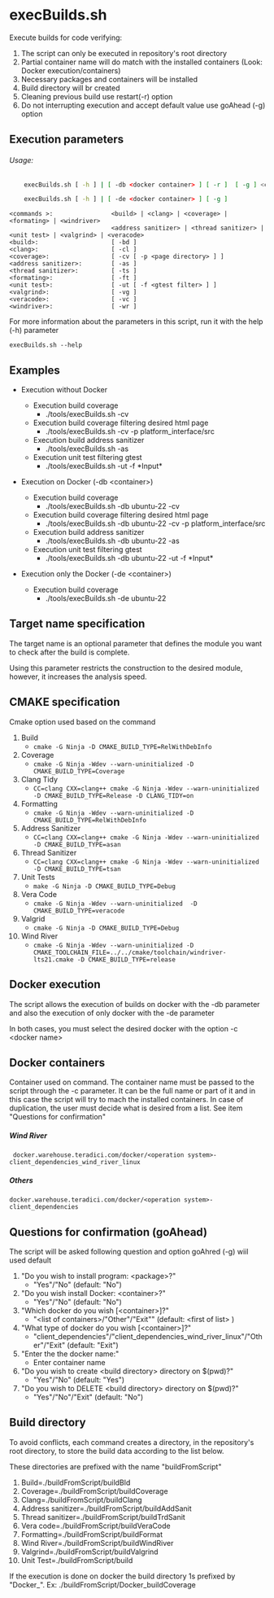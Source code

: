 # execBuilds.sh 
Execute builds for code verifying:
1) The script can only be executed in repository's root directory
1) Partial container name will do match with the installed containers (Look: Docker execution/containers)
1) Necessary packages and containers will be installed
1) Build directory will br created
1) Cleaning previous build use restart(-r) option
1) Do not interrupting execution and accept default value use goAhead (-g) option 

## Execution parameters

###### Usage: 
``` bash
	execBuilds.sh [ -h ] | [ -db <docker container> ] [ -r ]  [ -g ] <commands > [ -t <target name> ][ -b <build dir> ]
```

``` bash
	execBuilds.sh [ -h ] | [ -de <docker container> ] [ -g ]   
```
``` 
<commands >: 				<build> | <clang> | <coverage> | <formating> | <windriver>
							<address sanitizer> | <thread sanitizer> |  <unit test> | <valgrind> | <veracode> 
<build>:          			[ -bd ] 
<clang>:          			[ -cl ] 
<coverage>:	  				[ -cv [ -p <page directory> ] ]
<address sanitizer>:    	[ -as ]
<thread sanitizer>:     	[ -ts ]
<formating>:     			[ -ft ]
<unit test>:          		[ -ut [ -f <gtest filter> ] ]
<valgrind>:          		[ -vg ]
<veracode>:          		[ -vc ]
<windriver>:          		[ -wr ]

```
For more information about the parameters in this script, run it with the help (-h) parameter
``` shell
execBuilds.sh --help
```

## Examples
- Execution without Docker
	- Execution build coverage
		- ./tools/execBuilds.sh -cv
	- Execution build coverage filtering desired html page
		- ./tools/execBuilds.sh -cv -p platform_interface/src
	- Execution build address sanitizer
		- ./tools/execBuilds.sh -as 
	- Execution unit test filtering gtest
		- ./tools/execBuilds.sh -ut -f \*Input\*

- Execution on Docker (-db \<container\>)
	- Execution build coverage 
		- ./tools/execBuilds.sh -db ubuntu-22 -cv
	- Execution build coverage  filtering desired html page
		- ./tools/execBuilds.sh -db ubuntu-22 -cv -p platform_interface/src
	- Execution build address sanitizer
		- ./tools/execBuilds.sh -db ubuntu-22 -as 
	- Execution unit test filtering gtest
		- ./tools/execBuilds.sh -db ubuntu-22 -ut -f \*Input\*

- Execution only the Docker (-de \<container\>)
	- Execution build coverage 
		- ./tools/execBuilds.sh -de ubuntu-22

## Target name specification

The target name is an optional parameter that defines the module you want to check after the build is complete.

Using this parameter restricts the construction to the desired module, however, it increases the analysis speed.



## CMAKE specification
Cmake option used based on the command 

1) Build 
  	- ```cmake -G Ninja -D CMAKE_BUILD_TYPE=RelWithDebInfo```
1) Coverage 
  	- ```cmake -G Ninja -Wdev --warn-uninitialized -D CMAKE_BUILD_TYPE=Coverage```
1) Clang Tidy
	- ```CC=clang CXX=clang++ cmake -G Ninja -Wdev --warn-uninitialized -D CMAKE_BUILD_TYPE=Release -D CLANG_TIDY=on```
1) Formatting
	- ```cmake -G Ninja -Wdev --warn-uninitialized -D CMAKE_BUILD_TYPE=RelWithDebInfo```	
1) Address Sanitizer 
	- ```CC=clang CXX=clang++ cmake -G Ninja -Wdev --warn-uninitialized  -D CMAKE_BUILD_TYPE=asan```
1) Thread Sanitizer 
	- ```CC=clang CXX=clang++ cmake -G Ninja -Wdev --warn-uninitialized  -D CMAKE_BUILD_TYPE=tsan```	
1) Unit Tests 
	- ```make -G Ninja -D CMAKE_BUILD_TYPE=Debug```	
1) Vera Code 
	- ```cmake -G Ninja -Wdev --warn-uninitialized  -D CMAKE_BUILD_TYPE=veracode```
1) Valgrid 
	- ```cmake -G Ninja -D CMAKE_BUILD_TYPE=Debug```	
1) Wind River 
	- ```cmake -G Ninja -Wdev --warn-uninitialized -D CMAKE_TOOLCHAIN_FILE=../../cmake/toolchain/windriver-lts21.cmake -D CMAKE_BUILD_TYPE=release ```

## Docker execution

The script allows the execution of builds on docker with the -db parameter and also the execution of only docker with the -de parameter

In both cases, you must select the desired docker with the option -c \<docker name\>

## Docker containers
Container used on command. The container name must be passed to the script through the -c parameter. It can be the full name or part of it and in this case the script will try to mach the installed containers. In case of duplication, the user must decide what is desired from a list. See item "Questions for confirmation"

##### Wind River 
``` shell
 docker.warehouse.teradici.com/docker/<operation system>-client_dependencies_wind_river_linux 
```
##### Others
```shell 
docker.warehouse.teradici.com/docker/<operation system>-client_dependencies
```


## Questions for confirmation (goAhead)
The script will be asked following question and option goAhred (-g) wiil used default 
1) "Do you wish to install program: \<package\>?"
	- "Yes"/"No" (default: "No")
2) "Do you wish install Docker: \<container\>?"
	- "Yes"/"No" (default: "No")
3) "Which docker do you wish [\<container\>]?"
	- "\<list of containers\>/"Other"/"Exit"" (default: \<first of list\> )
4) "What type of docker do you wish [\<container\>]?"
	- "client_dependencies"/"client_dependencies_wind_river_linux"/"Other"/"Exit" (default: "Exit")
5) "Enter the the docker name:"
	- Enter container name
6) "Do you wish to create \<build directory\> directory on $(pwd)?"
	- "Yes"/"No" (default: "Yes")
7) "Do you wish to DELETE \<build directory\> directory on $(pwd)?"
	- "Yes"/"No"/"Exit" (default: "No")

## Build directory
To avoid conflicts, each command creates a directory, in the repository's root directory, to store the build data according to the list below.

These directories are prefixed with the name "buildFromScript"

1) Build=./buildFromScript/buildBld
1) Coverage=./buildFromScript/buildCoverage
1) Clang=./buildFromScript/buildClang
1) Address sanitizer=./buildFromScript/buildAddSanit
1) Thread sanitizer=./buildFromScript/buildTrdSanit
1) Vera code=./buildFromScript/buildVeraCode
1) Formatting=./buildFromScript/buildFormat
1) Wind River=./buildFromScript/buildWindRiver
1) Valgrind=./buildFromScript/buildValgrind
1) Unit Test=./buildFromScript/build

If the execution is done on docker the build directory 1s prefixed by "Docker_". Ex: ./buildFromScript/Docker_buildCoverage



